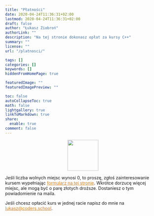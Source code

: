 ```yaml
---
title: "Płatności"
date: 2020-04-24T11:36:31+02:00
lastmod: 2020-04-24T11:36:31+02:00
draft: false
author: "Łukasz Ziobroń"
authorLink: ""
description: "Na tej stronie dokonasz opłat za kursy C++"
summary: ""
license: ""
url: "/platnosci/"

tags: []
categories: []
keywords: []
hiddenFromHomePage: true

featuredImage: ""
featuredImagePreview: ""

toc: false
autoCollapseToc: true
math: false
lightgallery: true
linkToMarkdown: true
share:
  enable: true
comment: false
---
```


<!--more-->

<style>
a {
  color: #CF802A;
}

a:hover {
  color: white;
}

.form-group {
  margin-bottom: 10px !important;
}

.activenow-form-field input,
.activenow-form-field select {
  background-color: #323236;
  color: #eee;
  border-color: #000;
  border-radius: 0;
  border-style: solid;
  border-width: 0;
  font-family: Rajdhani,Lato,Arial,Helvetica,sans-serif;
  font-size: 15px;
  line-height: 20px;
  margin-bottom: 0;
  margin-top: 0;
  padding: 10px 10px;
  width: 100%;
  box-sizing: border-box;
  overflow-y: initial;
}

.activenow-form-field input:focus,
.activenow-form-field select:focus {
  color: #eee;
}

.activenow-form-field input[type='checkbox']
{
  margin-left: 5%;
}

.activenow-form-field label {
  color: #eee;
  font-family: Rajdhani,Lato,Arial,Helvetica,sans-serif;
  font-size: 15px;
  line-height: 20px;
}

.activenow-form-field ::placeholder {
  color: #bbb;
  font-family: Rajdhani,Lato,Arial,Helvetica,sans-serif;
  font-size: 15px;
}

.activenow-form-container button {
  background-color: #8b3536 !important;
  border-width: 0;
  border-radius: 0;
  box-shadow: none;
  color: #fff !important;
  cursor: pointer;
  font-family: Rajdhani,Lato,Arial,Helvetica,sans-serif;
  font-size: 15px !important;
  font-weight: 700;
  line-height: 20px;
  margin: auto;
  padding: 10px !important;
  width: 90%;
  height: auto;
  text-transform: uppercase;
  display: block;
}

.activenow-form-container button:active, .activenow-form-container button:hover {
  background-color: rgb(207, 128, 42) !important;
}

activenow-form-after-submit-section p, activenow-form-after-submit-section h3 {
  font-family: Rajdhani,Lato,Arial,Helvetica,sans-serif;
  color: #eee
}

.activenow-form-class-description {
  width: 90% !important;
  margin: 10px 5% !important;
  background-color: rgb(54, 50, 50) !important;
}

.activenow-class-label,
.activenow-class-value,
.activenow-class-row,
h4.activenow-class-title,
h3.activenow-class-title {
  background-color: rgb(54, 50, 50);
  color: #eee;
  font-family: Rajdhani,Lato,Arial,Helvetica,sans-serif;
}

.activenow-form-after-submit-section {
  font-family: Rajdhani,Lato,Arial,Helvetica,sans-serif;
  font-size: 15px;
  color: rgb(207, 128, 42);
}

.activenow-form-after-submit-section h3 {
  font-family: Rajdhani,Lato,Arial,Helvetica,sans-serif;
  color: rgb(207, 128, 42);
}

.activenow-form-after-submit-section a {
  display: block;
  color: #fff !important;
  cursor: pointer;
  font-family: Rajdhani,Lato,Arial,Helvetica,sans-serif;
  font-size: 15px !important;
  font-weight: 700;
  line-height: 20px;
  margin: auto;
  padding: 10px !important;
  width: 90%;
  height: auto;
  text-transform: uppercase;
  background-color: rgb(207, 128, 42) !important;
}
</style>

<div class='activenow-form-container'><center><img src='https://www.activenow.io/assets/ripple.gif' width='100px' /></center><script async src='https://app.activenow.pl/external/signup_form/load_by_js?code=1b9e87317bb60ae65f0adb6404a27cf4&proficiency_id=1272&school_id=2281&signup_form_id=810&venue_id=&zz='></script></div>

Jeśli liczba wolnych miejsc wynosi 0, to proszę, zgłoś zainteresowanie kursem wypełniając [formularz na tej stronie](https://coders.school/zgloszenie-na-kurs-online/). Wkrótce dorzucę więcej miejsc, ale mogą być o parę złotych droższe. Dostaniesz o tym powiadomienie na maila.

Jeśli chcesz opłacić kurs w jednej racie napisz do mnie na [lukasz@coders.school](mailto:lukasz@coders.school).

